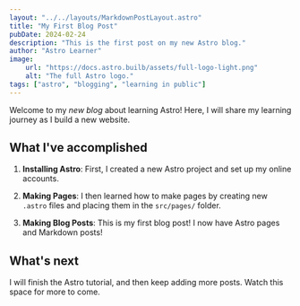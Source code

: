 ```yaml
---
layout: "../../layouts/MarkdownPostLayout.astro"
title: "My First Blog Post"
pubDate: 2024-02-24
description: "This is the first post on my new Astro blog."
author: "Astro Learner"
image:
    url: "https://docs.astro.builb/assets/full-logo-light.png"
    alt: "The full Astro logo."
tags: ["astro", "blogging", "learning in public"]
---
```




Welcome to my _new blog_ about learning Astro! Here, I will share my learning journey as I build a new website.

## What I've accomplished

1. **Installing Astro**: First, I created a new Astro project and set up my online accounts.

2. **Making Pages**: I then learned how to make pages by creating new `.astro` files and placing them in the `src/pages/` folder.

3. **Making Blog Posts**: This is my first blog post! I now have Astro pages and Markdown posts!

## What's next

I will finish the Astro tutorial, and then keep adding more posts. Watch this space for more to come.